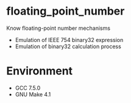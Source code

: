 # floating_point_number

Know floating-point number mechanisms

- Emulation of IEEE 754 binary32 expression
- Emulation of binary32 calculation process

# Environment

- GCC 7.5.0
- GNU Make 4.1
